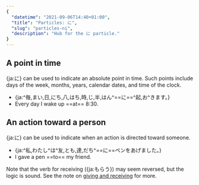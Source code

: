 ```yaml
---
{
  "datetime": "2021-09-06T14:40+01:00",
  "title": "Particles: に",
  "slug": "particles-ni",
  "description": "Hub for the に particle."
}
---
```

## A point in time

{ja:に} can be used to indicate an absolute point in time. Such points include
days of the week, months, years, calendar dates, and time of the clock.

- {ja:^毎,まい,日,にち,八,はち,時,じ,半,はん^==に==^起,お^きます。}
- Every day I wake up ==at== 8:30.

## An action toward a person

{ja:に} can be used to indicate when an action is directed toward someone.

- {ja:^私,わたし^は^友,とも,達,だち^==に==ペンをあげました。}
- I gave a pen ==to== my friend.

Note that the verb for receiving ({ja:もらう}) may seem reversed, but the logic
is sound. See the note on [giving and receiving](giving-and-receiving) for more.
